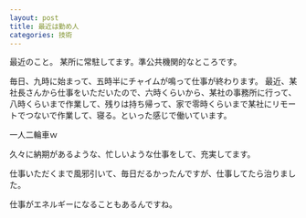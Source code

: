 ```yaml
---
layout: post
title: 最近は勤め人
categories: 技術
---
```


最近のこと。
某所に常駐してます。準公共機関的なところです。

毎日、九時に始まって、五時半にチャイムが鳴って仕事が終わります。
最近、某社長さんから仕事をいただいたので、六時くらいから、某社の事務所に行って、八時くらいまで作業して、残りは持ち帰って、家で零時くらいまで某社にリモートでつないで作業して、寝る。といった感じで働いています。

一人二輪車ｗ

久々に納期があるような、忙しいような仕事をして、充実してます。

仕事いただくまで風邪引いて、毎日だるかったんですが、仕事してたら治りました。

仕事がエネルギーになることもあるんですね。
